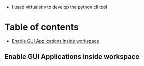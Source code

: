- I used virtualenv to develop the python cli tool
# Table of contents
<!-- TOC -->
- [Enable GUI Applications inside workspace](#enable-gui-applications-inside-workspace)
<!-- /TOC -->


## Enable GUI Applications inside workspace
